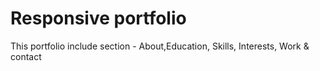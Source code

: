 # Responsive portfolio

This portfolio include section - About,Education, Skills, Interests, Work & contact
